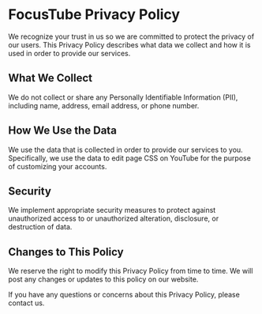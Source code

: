 # FocusTube Privacy Policy

We recognize your trust in us so we are committed to protect the privacy of our users. This Privacy Policy describes what data we collect and how it is used in order to provide our services. 

## What We Collect

We do not collect or share any Personally Identifiable Information (PII), including name, address, email address, or phone number.

## How We Use the Data

We use the data that is collected in order to provide our services to you. Specifically, we use the data to edit page CSS on YouTube for the purpose of customizing your accounts.

## Security

We implement appropriate security measures to protect against unauthorized access to or unauthorized alteration, disclosure, or destruction of data.

## Changes to This Policy

We reserve the right to modify this Privacy Policy from time to time. We will post any changes or updates to this policy on our website.

If you have any questions or concerns about this Privacy Policy, please contact us.